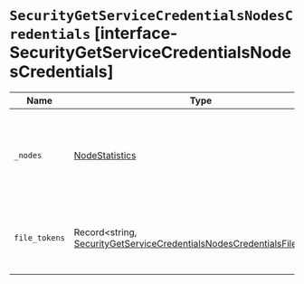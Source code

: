 # `SecurityGetServiceCredentialsNodesCredentials` [interface-SecurityGetServiceCredentialsNodesCredentials]

| Name | Type | Description |
| - | - | - |
| `_nodes` | [NodeStatistics](./NodeStatistics.md) | General status showing how nodes respond to the above collection request |
| `file_tokens` | Record<string, [SecurityGetServiceCredentialsNodesCredentialsFileToken](./SecurityGetServiceCredentialsNodesCredentialsFileToken.md)> | File-backed tokens collected from all nodes |
